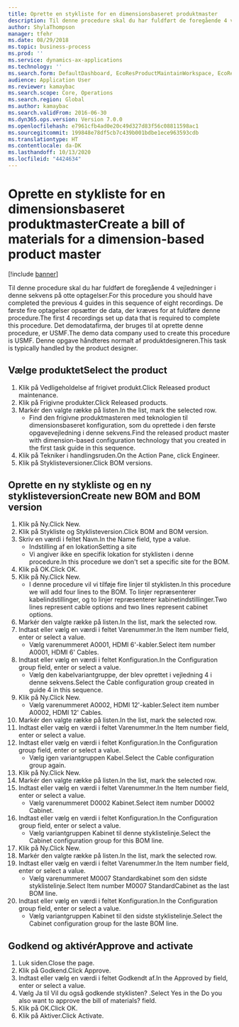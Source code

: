 ```yaml
---
title: Oprette en stykliste for en dimensionsbaseret produktmaster
description: Til denne procedure skal du har fuldført de foregående 4 vejledninger i denne sekvens på otte optagelser.
author: ShylaThompson
manager: tfehr
ms.date: 08/29/2018
ms.topic: business-process
ms.prod: ''
ms.service: dynamics-ax-applications
ms.technology: ''
ms.search.form: DefaultDashboard, EcoResProductMaintainWorkspace, EcoResProductOpenCasesFormPart, EcoResProductDetailsExtended, BOMConsistOf, BOMTable, InventItemIdLookupSimple, HcmWorkerLookUp
audience: Application User
ms.reviewer: kamaybac
ms.search.scope: Core, Operations
ms.search.region: Global
ms.author: kamaybac
ms.search.validFrom: 2016-06-30
ms.dyn365.ops.version: Version 7.0.0
ms.openlocfilehash: e7961cfb4ad0e20c49d327d83f56c08811598ac1
ms.sourcegitcommit: 199848e78df5cb7c439b001bdbe1ece963593cdb
ms.translationtype: HT
ms.contentlocale: da-DK
ms.lasthandoff: 10/13/2020
ms.locfileid: "4424634"
---
```

# <a name="create-a-bill-of-materials-for-a-dimension-based-product-master"></a><span data-ttu-id="e4c8d-103">Oprette en stykliste for en dimensionsbaseret produktmaster</span><span class="sxs-lookup"><span data-stu-id="e4c8d-103">Create a bill of materials for a dimension-based product master</span></span>

[!include [banner](../../includes/banner.md)]

<span data-ttu-id="e4c8d-104">Til denne procedure skal du har fuldført de foregående 4 vejledninger i denne sekvens på otte optagelser.</span><span class="sxs-lookup"><span data-stu-id="e4c8d-104">For this procedure you should have completed the previous 4 guides in this sequence of eight recordings.</span></span> <span data-ttu-id="e4c8d-105">De første fire optagelser opsætter de data, der kræves for at fuldføre denne procedure.</span><span class="sxs-lookup"><span data-stu-id="e4c8d-105">The first 4 recordings set up data that is required to complete this procedure.</span></span> <span data-ttu-id="e4c8d-106">Det demodatafirma, der bruges til at oprette denne procedure, er USMF.</span><span class="sxs-lookup"><span data-stu-id="e4c8d-106">The demo data company used to create this procedure is USMF.</span></span> <span data-ttu-id="e4c8d-107">Denne opgave håndteres normalt af produktdesigneren.</span><span class="sxs-lookup"><span data-stu-id="e4c8d-107">This task is typically handled by the product designer.</span></span>


## <a name="select-the-product"></a><span data-ttu-id="e4c8d-108">Vælge produktet</span><span class="sxs-lookup"><span data-stu-id="e4c8d-108">Select the product</span></span>
1. <span data-ttu-id="e4c8d-109">Klik på Vedligeholdelse af frigivet produkt.</span><span class="sxs-lookup"><span data-stu-id="e4c8d-109">Click Released product maintenance.</span></span>
2. <span data-ttu-id="e4c8d-110">Klik på Frigivne produkter.</span><span class="sxs-lookup"><span data-stu-id="e4c8d-110">Click Released products.</span></span>
3. <span data-ttu-id="e4c8d-111">Markér den valgte række på listen.</span><span class="sxs-lookup"><span data-stu-id="e4c8d-111">In the list, mark the selected row.</span></span>
    * <span data-ttu-id="e4c8d-112">Find den frigivne produktmasteren med teknologien til dimensionsbaseret konfiguration, som du oprettede i den første opgavevejledning i denne sekvens.</span><span class="sxs-lookup"><span data-stu-id="e4c8d-112">Find the released product master with dimension-based configuration technology that you created in the first task guide in this sequence.</span></span>  
4. <span data-ttu-id="e4c8d-113">Klik på Tekniker i handlingsruden.</span><span class="sxs-lookup"><span data-stu-id="e4c8d-113">On the Action Pane, click Engineer.</span></span>
5. <span data-ttu-id="e4c8d-114">Klik på Styklisteversioner.</span><span class="sxs-lookup"><span data-stu-id="e4c8d-114">Click BOM versions.</span></span>

## <a name="create-new-bom-and-bom-version"></a><span data-ttu-id="e4c8d-115">Oprette en ny stykliste og en ny styklisteversion</span><span class="sxs-lookup"><span data-stu-id="e4c8d-115">Create new BOM and BOM version</span></span>
1. <span data-ttu-id="e4c8d-116">Klik på Ny.</span><span class="sxs-lookup"><span data-stu-id="e4c8d-116">Click New.</span></span>
2. <span data-ttu-id="e4c8d-117">Klik på Stykliste og Styklisteversion.</span><span class="sxs-lookup"><span data-stu-id="e4c8d-117">Click BOM and BOM version.</span></span>
3. <span data-ttu-id="e4c8d-118">Skriv en værdi i feltet Navn.</span><span class="sxs-lookup"><span data-stu-id="e4c8d-118">In the Name field, type a value.</span></span>
    * <span data-ttu-id="e4c8d-119">Indstilling af en lokation</span><span class="sxs-lookup"><span data-stu-id="e4c8d-119">Setting a site</span></span>  
    * <span data-ttu-id="e4c8d-120">Vi angiver ikke en specifik lokation for styklisten i denne procedure.</span><span class="sxs-lookup"><span data-stu-id="e4c8d-120">In this procedure we don't set a specific site for the BOM.</span></span>  
4. <span data-ttu-id="e4c8d-121">Klik på OK.</span><span class="sxs-lookup"><span data-stu-id="e4c8d-121">Click OK.</span></span>
5. <span data-ttu-id="e4c8d-122">Klik på Ny.</span><span class="sxs-lookup"><span data-stu-id="e4c8d-122">Click New.</span></span>
    * <span data-ttu-id="e4c8d-123">I denne procedure vil vi tilføje fire linjer til styklisten.</span><span class="sxs-lookup"><span data-stu-id="e4c8d-123">In this procedure we will add four lines to the BOM.</span></span> <span data-ttu-id="e4c8d-124">To linjer repræsenterer kabelindstillinger, og to linjer repræsenterer kabinetindstillinger.</span><span class="sxs-lookup"><span data-stu-id="e4c8d-124">Two lines represent cable options and two lines represent cabinet options.</span></span>  
6. <span data-ttu-id="e4c8d-125">Markér den valgte række på listen.</span><span class="sxs-lookup"><span data-stu-id="e4c8d-125">In the list, mark the selected row.</span></span>
7. <span data-ttu-id="e4c8d-126">Indtast eller vælg en værdi i feltet Varenummer.</span><span class="sxs-lookup"><span data-stu-id="e4c8d-126">In the Item number field, enter or select a value.</span></span>
    * <span data-ttu-id="e4c8d-127">Vælg varenummeret A0001, HDMI 6'-kabler.</span><span class="sxs-lookup"><span data-stu-id="e4c8d-127">Select item number A0001, HDMI 6' Cables.</span></span>  
8. <span data-ttu-id="e4c8d-128">Indtast eller vælg en værdi i feltet Konfiguration.</span><span class="sxs-lookup"><span data-stu-id="e4c8d-128">In the Configuration group field, enter or select a value.</span></span>
    * <span data-ttu-id="e4c8d-129">Vælg den kabelvariantgruppe, der blev oprettet i vejledning 4 i denne sekvens.</span><span class="sxs-lookup"><span data-stu-id="e4c8d-129">Select the Cable configuration group created in guide 4 in this sequence.</span></span>  
9. <span data-ttu-id="e4c8d-130">Klik på Ny.</span><span class="sxs-lookup"><span data-stu-id="e4c8d-130">Click New.</span></span>
    * <span data-ttu-id="e4c8d-131">Vælg varenummeret A0002, HDMI 12'-kabler.</span><span class="sxs-lookup"><span data-stu-id="e4c8d-131">Select item number A0002, HDMI 12' Cables.</span></span>  
10. <span data-ttu-id="e4c8d-132">Markér den valgte række på listen.</span><span class="sxs-lookup"><span data-stu-id="e4c8d-132">In the list, mark the selected row.</span></span>
11. <span data-ttu-id="e4c8d-133">Indtast eller vælg en værdi i feltet Varenummer.</span><span class="sxs-lookup"><span data-stu-id="e4c8d-133">In the Item number field, enter or select a value.</span></span>
12. <span data-ttu-id="e4c8d-134">Indtast eller vælg en værdi i feltet Konfiguration.</span><span class="sxs-lookup"><span data-stu-id="e4c8d-134">In the Configuration group field, enter or select a value.</span></span>
    * <span data-ttu-id="e4c8d-135">Vælg igen variantgruppen Kabel.</span><span class="sxs-lookup"><span data-stu-id="e4c8d-135">Select the Cable configuration group again.</span></span>  
13. <span data-ttu-id="e4c8d-136">Klik på Ny.</span><span class="sxs-lookup"><span data-stu-id="e4c8d-136">Click New.</span></span>
14. <span data-ttu-id="e4c8d-137">Markér den valgte række på listen.</span><span class="sxs-lookup"><span data-stu-id="e4c8d-137">In the list, mark the selected row.</span></span>
15. <span data-ttu-id="e4c8d-138">Indtast eller vælg en værdi i feltet Varenummer.</span><span class="sxs-lookup"><span data-stu-id="e4c8d-138">In the Item number field, enter or select a value.</span></span>
    * <span data-ttu-id="e4c8d-139">Vælg varenummeret D0002 Kabinet.</span><span class="sxs-lookup"><span data-stu-id="e4c8d-139">Select item number D0002 Cabinet.</span></span>  
16. <span data-ttu-id="e4c8d-140">Indtast eller vælg en værdi i feltet Konfiguration.</span><span class="sxs-lookup"><span data-stu-id="e4c8d-140">In the Configuration group field, enter or select a value.</span></span>
    * <span data-ttu-id="e4c8d-141">Vælg variantgruppen Kabinet til denne styklistelinje.</span><span class="sxs-lookup"><span data-stu-id="e4c8d-141">Select the Cabinet configuration group for this BOM line.</span></span>  
17. <span data-ttu-id="e4c8d-142">Klik på Ny.</span><span class="sxs-lookup"><span data-stu-id="e4c8d-142">Click New.</span></span>
18. <span data-ttu-id="e4c8d-143">Markér den valgte række på listen.</span><span class="sxs-lookup"><span data-stu-id="e4c8d-143">In the list, mark the selected row.</span></span>
19. <span data-ttu-id="e4c8d-144">Indtast eller vælg en værdi i feltet Varenummer.</span><span class="sxs-lookup"><span data-stu-id="e4c8d-144">In the Item number field, enter or select a value.</span></span>
    * <span data-ttu-id="e4c8d-145">Vælg varenummeret M0007 Standardkabinet som den sidste styklistelinje.</span><span class="sxs-lookup"><span data-stu-id="e4c8d-145">Select Item number M0007 StandardCabinet as the last BOM line.</span></span>  
20. <span data-ttu-id="e4c8d-146">Indtast eller vælg en værdi i feltet Konfiguration.</span><span class="sxs-lookup"><span data-stu-id="e4c8d-146">In the Configuration group field, enter or select a value.</span></span>
    * <span data-ttu-id="e4c8d-147">Vælg variantgruppen Kabinet til den sidste styklistelinje.</span><span class="sxs-lookup"><span data-stu-id="e4c8d-147">Select the Cabinet configuration group for the laste BOM line.</span></span>  

## <a name="approve-and-activate"></a><span data-ttu-id="e4c8d-148">Godkend og aktivér</span><span class="sxs-lookup"><span data-stu-id="e4c8d-148">Approve and activate</span></span>
1. <span data-ttu-id="e4c8d-149">Luk siden.</span><span class="sxs-lookup"><span data-stu-id="e4c8d-149">Close the page.</span></span>
2. <span data-ttu-id="e4c8d-150">Klik på Godkend.</span><span class="sxs-lookup"><span data-stu-id="e4c8d-150">Click Approve.</span></span>
3. <span data-ttu-id="e4c8d-151">Indtast eller vælg en værdi i feltet Godkendt af.</span><span class="sxs-lookup"><span data-stu-id="e4c8d-151">In the Approved by field, enter or select a value.</span></span>
4. <span data-ttu-id="e4c8d-152">Vælg Ja til Vil du også godkende styklisten? .</span><span class="sxs-lookup"><span data-stu-id="e4c8d-152">Select Yes in the Do you also want to approve the bill of materials? field.</span></span>
5. <span data-ttu-id="e4c8d-153">Klik på OK.</span><span class="sxs-lookup"><span data-stu-id="e4c8d-153">Click OK.</span></span>
6. <span data-ttu-id="e4c8d-154">Klik på Aktiver.</span><span class="sxs-lookup"><span data-stu-id="e4c8d-154">Click Activate.</span></span>

